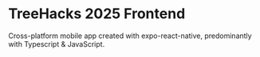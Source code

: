 # TreeHacks 2025 Frontend

Cross-platform mobile app created with expo-react-native, predominantly with Typescript & JavaScript.
